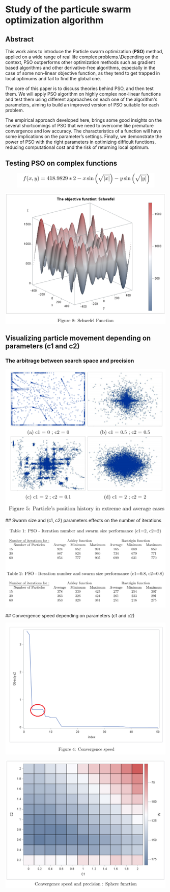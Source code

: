 # Study of the particule swarm optimization algorithm

## Abstract

This work aims to introduce the Particle swarm optimization (**PSO**) method, applied on a wide range of real life complex problems.\\Depending on the context, PSO outperforms other optimization methods such as gradient based algorithms and other derivative-free algorithms, especially in the case of some non-linear objective function, as they tend to get trapped in local optimums and fail to find the global one.

The core of this paper is to discuss theories behind PSO, and then test them. We will apply PSO algorithm on highly complex non-linear functions and test them using different approaches on each one of the algorithm's parameters, aiming to build an improved version of PSO suitable for each problem.

The empirical approach developed here, brings some good insights on the several shortcomings of PSO that we need to overcome like premature convergence and low accuracy. The characteristics of a function will have some implications on the parameter’s settings. Finally, we demonstrate the power of PSO with the right parameters in optimizing difficult functions, reducing computational cost and the risk of returning local optimum.

## Testing PSO on complex functions 
<p align="center">
  <img src="https://github.com/Mehdi2402/images/blob/main/pso_schwefel_function.PNG?raw=true" />
</p>
<p align="center">
  <img src="https://github.com/Mehdi2402/images/blob/main/pso_schwefel.PNG?raw=true" />
</p>

## Visualizing particle movement depending on parameters (c1 and c2)
### The arbitrage between search space and precision

<p align="center">
  <img src="https://github.com/Mehdi2402/images/blob/main/pso_viz_particules.PNG?raw=true" />
</p>
## Swarm size and (c1, c2) parameters effects on the number of iterations
<p align="center">
  <img src="https://github.com/Mehdi2402/images/blob/main/pso_swarmsize.png?raw=true" />
</p>
## Convergence speed depending on parameters (c1 and c2)
<p align="center">
  <img src="https://github.com/Mehdi2402/images/blob/main/pso_convergence_speed.PNG?raw=true" />
</p>

<p align="center">
  <img src="https://github.com/Mehdi2402/images/blob/main/pso_heatmap.png?raw=true" />
</p>



